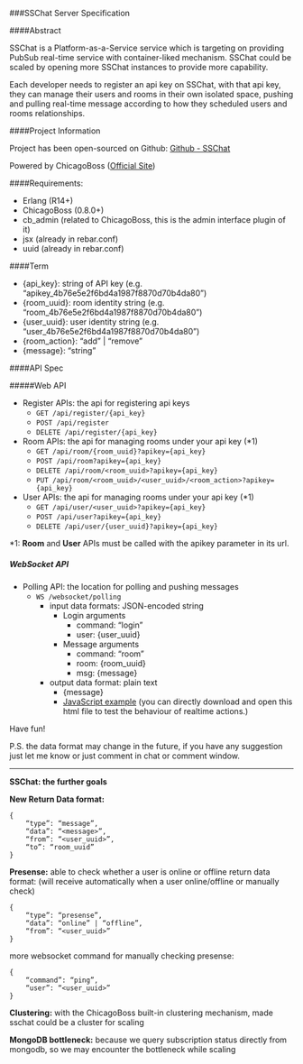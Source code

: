 ###SSChat Server Specification

####Abstract

SSChat is a Platform-as-a-Service service which is targeting on providing PubSub real-time service with container-liked mechanism. SSChat could be scaled by opening more SSChat instances to provide more capability.

Each developer needs to register an api key on SSChat, with that api key, they can manage their users and rooms in their own isolated space, pushing and pulling real-time message according to how they scheduled users and rooms relationships.

####Project Information

Project has been open-sourced on Github: [Github - SSChat](https://github.com/littleq0903/sschat)

Powered by ChicagoBoss ([Official Site](http://chicagoboss.org/))

####Requirements:

- Erlang (R14+)
- ChicagoBoss (0.8.0+)
- cb_admin (related to ChicagoBoss, this is the admin interface plugin of it)
- jsx (already in rebar.conf)
- uuid (already in rebar.conf)

####Term

- {api_key}: string of API key (e.g. “apikey_4b76e5e2f6bd4a1987f8870d70b4da80”)
- {room_uuid}: room identity string (e.g. “room_4b76e5e2f6bd4a1987f8870d70b4da80”)
- {user_uuid}: user identity string (e.g. “user_4b76e5e2f6bd4a1987f8870d70b4da80”)
- {room_action}: “add” | “remove”
- {message}: “string”

####API Spec

#####Web API

- Register APIs: the api for registering api keys  
    + `GET /api/register/{api_key}`
    + `POST /api/register`
    + `DELETE /api/register/{api_key}`
- Room APIs: the api for managing rooms under your api key (*1)
    + `GET /api/room/{room_uuid}?apikey={api_key}`
    + `POST /api/room?apikey={api_key}`
    + `DELETE /api/room/<room_uuid>?apikey={api_key}`
    + `PUT /api/room/<room_uuid>/<user_uuid>/<room_action>?apikey={api_key}`
- User APIs: the api for managing rooms under your api key (*1)
    + `GET /api/user/<user_uuid>?apikey={api_key}`
    + `POST /api/user?apikey={api_key}`
    + `DELETE /api/user/{user_uuid}?apikey={api_key}`
	

\*1: **Room** and **User** APIs must be called with the apikey parameter in its url.

##### WebSocket API
- Polling API: the location for polling and pushing messages
    - `WS /websocket/polling`
         - input data formats: JSON-encoded string
             - Login arguments
                 + command: “login”
                 + user: {user_uuid}
             - Message arguments
                 + command: “room”
                 + room: {room_uuid}
                 + msg: {message}
         - output data format: plain text
             + {message}
             + [JavaScript example](https://github.com/littleq0903/sschat/blob/master/simulation/websocket/web/index.html) 
(you can directly download and open this html file to test the behaviour of realtime actions.)

Have fun!

P.S. the data format may change in the future, if you have any suggestion just let me know or just comment in chat or comment window.

---

**SSChat: the further goals**

**New Return Data format:**

    {
        “type”: “message”,
        “data”: “<message>”,
        “from”: “<user_uuid>”,
        “to”: “room_uuid”
    }

**Presense:** able to check whether a user is online or offline
return data format: (will receive automatically when a user online/offline or manually check)

    {
        “type”: “presense”,
        “data”: “online” | “offline”,
        “from”: “<user_uuid>”
    }

more websocket command for manually checking presense:

    {
        “command”: “ping”,
        “user”: “<user_uuid>”
    }
     

**Clustering:** with the ChicagoBoss built-in clustering mechanism, made sschat could be a cluster for scaling

**MongoDB bottleneck:** because we query subscription status directly from mongodb, so we may encounter the bottleneck while scaling